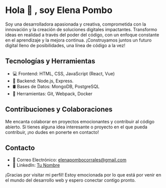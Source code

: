  # Hola 👋 , soy Elena Pombo 

Soy una desarrolladora apasionada y creativa, comprometida con la innovación y la creación de soluciones digitales impactantes. Transformo ideas en realidad a través del poder del código, con un enfoque constante en el aprendizaje y la mejora continua. ¡Construyamos juntos un futuro digital lleno de posibilidades, una línea de código a la vez!

## Tecnologías y Herramientas

- 💻 Frontend: HTML, CSS, JavaScript (React, Vue)
- 🚀 Backend: Node.js, Express.
- 🛢️ Bases de Datos: MongoDB, PostgreSQL
- 🔧 Herramientas: Git, Webpack, Docker


## Contribuciones y Colaboraciones

Me encanta colaborar en proyectos emocionantes y contribuir al código abierto. Si tienes alguna idea interesante o proyecto en el que pueda contribuir, ¡no dudes en ponerte en contacto!

## Contacto
- 📧 Correo Electrónico: elenapombocorrales@gmail.com 
- 💼 LinkedIn: [Tu Nombre](https://www.linkedin.com/in/elenapombo/)

¡Gracias por visitar mi perfil! Estoy emocionada por lo que está por venir en el mundo del desarrollo web y espero conectar contigo pronto.
